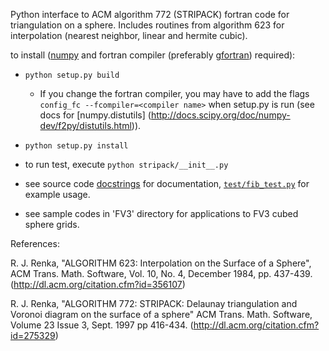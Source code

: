 Python interface to ACM algorithm 772 (STRIPACK) fortran code for triangulation
on a sphere.  Includes routines from algorithm 623 for interpolation
(nearest neighbor, linear and hermite cubic).

to install ([numpy](http://numpy.org) and fortran compiler (preferably 
[gfortran](https://gcc.gnu.org/wiki/GFortran)) required):

* ``python setup.py build``
   - If you change the fortran compiler, you may have to add the 
flags `config_fc --fcompiler=<compiler name>` when setup.py is run
(see docs for [numpy.distutils] (http://docs.scipy.org/doc/numpy-dev/f2py/distutils.html)).
* ``python setup.py install``

* to run test, execute ``python stripack/__init__.py``

* see source code <a href="http://htmlpreview.github.com/?https://github.com/jswhit/stripack/master/stripack.html" target="_blank">docstrings</a> for documentation, 
[``test/fib_test.py``](https://github.com/jswhit/stripack/blob/master/test/fib_test.py) for example usage.

* see sample codes in 'FV3' directory for applications to FV3 cubed sphere grids.

References:

 R. J. Renka, "ALGORITHM 623:  Interpolation on the Surface of a
 Sphere", ACM Trans. Math. Software, Vol. 10, No. 4, December 1984,
 pp. 437-439. (http://dl.acm.org/citation.cfm?id=356107)

 R. J. Renka, "ALGORITHM 772: STRIPACK: Delaunay triangulation
 and Voronoi diagram on the surface of a sphere"
 ACM Trans. Math. Software, Volume 23 Issue 3, Sept. 1997
 pp 416-434. (http://dl.acm.org/citation.cfm?id=275329)
